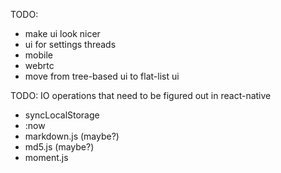 TODO:
 * make ui look nicer
 * ui for settings threads
 * mobile
 * webrtc
 * move from tree-based ui to flat-list ui

TODO: IO operations that need to be figured out in react-native
 * syncLocalStorage
 * :now
 * markdown.js (maybe?)
 * md5.js (maybe?)
 * moment.js
